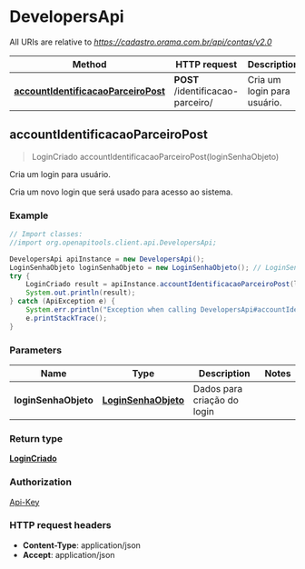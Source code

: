 # DevelopersApi

All URIs are relative to *https://cadastro.orama.com.br/api/contas/v2.0*

Method | HTTP request | Description
------------- | ------------- | -------------
[**accountIdentificacaoParceiroPost**](DevelopersApi.md#accountIdentificacaoParceiroPost) | **POST** /identificacao-parceiro/ | Cria um login para usuário.



## accountIdentificacaoParceiroPost

> LoginCriado accountIdentificacaoParceiroPost(loginSenhaObjeto)

Cria um login para usuário.

Cria um novo login que será usado para acesso ao sistema.

### Example

```java
// Import classes:
//import org.openapitools.client.api.DevelopersApi;

DevelopersApi apiInstance = new DevelopersApi();
LoginSenhaObjeto loginSenhaObjeto = new LoginSenhaObjeto(); // LoginSenhaObjeto | Dados para criação do login
try {
    LoginCriado result = apiInstance.accountIdentificacaoParceiroPost(loginSenhaObjeto);
    System.out.println(result);
} catch (ApiException e) {
    System.err.println("Exception when calling DevelopersApi#accountIdentificacaoParceiroPost");
    e.printStackTrace();
}
```

### Parameters


Name | Type | Description  | Notes
------------- | ------------- | ------------- | -------------
 **loginSenhaObjeto** | [**LoginSenhaObjeto**](LoginSenhaObjeto.md)| Dados para criação do login |

### Return type

[**LoginCriado**](LoginCriado.md)

### Authorization

[Api-Key](../README.md#Api-Key)

### HTTP request headers

- **Content-Type**: application/json
- **Accept**: application/json


